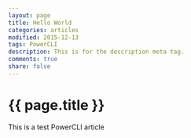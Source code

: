 ```yaml
---
layout: page
title: Hello World
categories: articles
modified: 2015-12-13
tags: PowerCLI
description: This is for the description meta tag.
comments: true
share: false
---
```


{{ page.title }}
================


This is a test PowerCLI article

